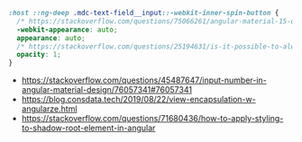 ```css
:host ::ng-deep .mdc-text-field__input::-webkit-inner-spin-button {
  /* https://stackoverflow.com/questions/75066261/angular-material-15-does-not-have-time-or-datetime-picker-icon-for-selection-of/75067056#75067056 */
  -webkit-appearance: auto;
  appearance: auto;
  /* https://stackoverflow.com/questions/25194631/is-it-possible-to-always-show-up-down-arrows-for-input-number/59555901#59555901 */
  opacity: 1;
}
```

- https://stackoverflow.com/questions/45487647/input-number-in-angular-material-design/76057341#76057341
- https://blog.consdata.tech/2019/08/22/view-encapsulation-w-angularze.html
- https://stackoverflow.com/questions/71680436/how-to-apply-styling-to-shadow-root-element-in-angular
